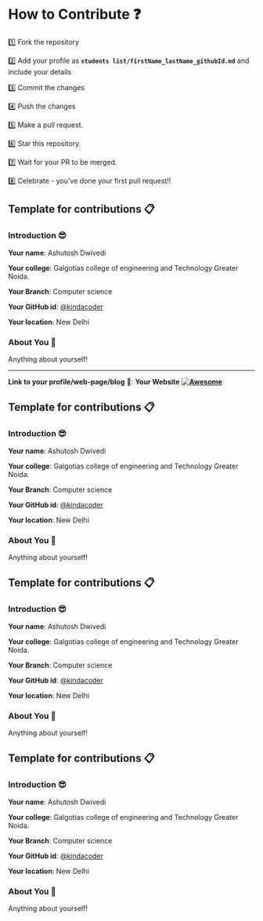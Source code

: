# How to Contribute :question:

:one: Fork the repository

:two: Add your profile as **`students list/firstName_lastName_githubId.md`** and include your details

:three: Commit the changes

:four: Push the changes

:five: Make a pull request.

:six: Star this repository.

:seven: Wait for your PR to be merged.

:eight: Celebrate - you've done your first pull request!!


## Template for contributions :clipboard:

### Introduction :sunglasses:

**Your name**: Ashutosh Dwivedi

**Your college**: Galgotias college of engineering and Technology Greater Noida.

**Your Branch**: Computer science

**Your GitHub id**: [@kindacoder](https://github.com/kindacoder)

**Your location**: New Delhi

### About You :boy:

Anything about yourself!

---

**Link to your profile/web-page/blog** :link:: **Your Website**  **[![Awesome](https://awesome.re/badge.svg)](https://github.com)**



## Template for contributions :clipboard:

### Introduction :sunglasses:

**Your name**: Ashutosh Dwivedi

**Your college**: Galgotias college of engineering and Technology Greater Noida.

**Your Branch**: Computer science

**Your GitHub id**: [@kindacoder](https://github.com/kindacoder)

**Your location**: New Delhi

### About You :boy:

Anything about yourself!

## Template for contributions :clipboard:

### Introduction :sunglasses:

**Your name**: Ashutosh Dwivedi

**Your college**: Galgotias college of engineering and Technology Greater Noida.

**Your Branch**: Computer science

**Your GitHub id**: [@kindacoder](https://github.com/kindacoder)

**Your location**: New Delhi

### About You :boy:

Anything about yourself!


## Template for contributions :clipboard:

### Introduction :sunglasses:

**Your name**: Ashutosh Dwivedi

**Your college**: Galgotias college of engineering and Technology Greater Noida.

**Your Branch**: Computer science

**Your GitHub id**: [@kindacoder](https://github.com/kindacoder)

**Your location**: New Delhi

### About You :boy:

Anything about yourself!
